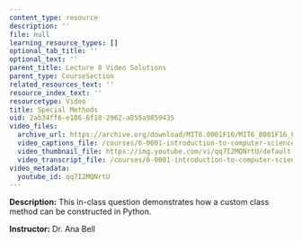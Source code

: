 ```yaml
---
content_type: resource
description: ''
file: null
learning_resource_types: []
optional_tab_title: ''
optional_text: ''
parent_title: Lecture 8 Video Solutions
parent_type: CourseSection
related_resources_text: ''
resource_index_text: ''
resourcetype: Video
title: Special Methods
uid: 2ab34ff6-e186-6f18-2962-a855a9859435
video_files:
  archive_url: https://archive.org/download/MIT6.0001F16/MIT6_0001F16_Lecture_08_exercise_05_300k.mp4
  video_captions_file: /courses/6-0001-introduction-to-computer-science-and-programming-in-python-fall-2016/79bc295f740057e6a284fd51e8e2c9b6_qq7I2MQNrtU.vtt
  video_thumbnail_file: https://img.youtube.com/vi/qq7I2MQNrtU/default.jpg
  video_transcript_file: /courses/6-0001-introduction-to-computer-science-and-programming-in-python-fall-2016/679522637ad602a92b3ca0802240224a_qq7I2MQNrtU.pdf
video_metadata:
  youtube_id: qq7I2MQNrtU
---
```


**Description:** This in-class question demonstrates how a custom class method can be constructed in Python.

**Instructor:** Dr. Ana Bell